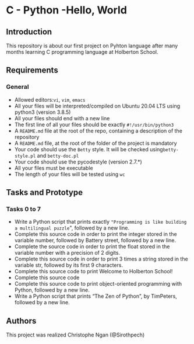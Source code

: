 # C - Python -Hello, World

## Introduction
This repository is about our first project on Pyhton language after many months learning C programming language at Holberton School.

## Requirements
### General
* Allowed editors:```vi```, ```vim```, ```emacs```
* All your files will be interpreted/compiled on Ubuntu 20.04 LTS using python3 (version 3.8.5)
* All your files should end with a new line
* The first line of all your files should be exactly ```#!/usr/bin/python3```
* A ```README.md``` file at the root of the repo, containing a description of the repository
* A ```README.md``` file, at the root of the folder of the project is mandatory
* Your code should use the ```Betty``` style. It will be checked using```betty-style.pl``` and ```betty-doc.pl```
* Your code should use the pycodestyle (version 2.7.*)
* All your files must be executable
* The length of your files will be tested using ```wc```

## Tasks and Prototype
### Tasks 0 to 7

* Write a Python script that prints exactly ```"Programming is like building a multilingual puzzle```", followed by a new line.
* Complete this source code in order to print the integer stored in the variable number, followed by Battery street, followed by a new line.
* Complete the source code in order to print the float stored in the variable number with a precision of 2 digits.
* Complete this source code in order to print 3 times a string stored in the variable str, followed by its first 9 characters.
* Complete this source code to print Welcome to Holberton School!
* Complete this source code
* Complete this source code to print object-oriented programming with Python, followed by a new line.
* Write a Python script that prints “The Zen of Python”, by TimPeters, followed by a new line.

## Authors
This project was realized Christophe Ngan (@Sirothpech)
